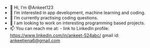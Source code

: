 - 👋 Hi, I’m @Ankeet123
- 👀 I’m interested in app development, machine learning and coding. 
- 🌱 I’m currently practising coding questions.
- 💞️ I am looking to work on interesting programming based projects.  
- 📫 You can reach me at: -
    link to LinkedIn profile: https://www.linkedin.com/in/ankeet-524abc/
    gmail id: ankeetjena6@gmail.com
    

<!---
Ankeet123/Ankeet123 is a ✨ special ✨ repository because its `README.md` (this file) appears on your GitHub profile.
You can click the Preview link to take a look at your changes.
--->
